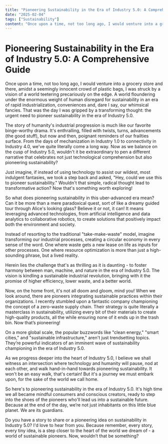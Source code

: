 ```yaml
---
title: "Pioneering Sustainability in the Era of Industry 5.0: A Comprehensive Guide"
date: "2025-02-04"
tags: ["Sustainability"]
content: "Once upon a time, not too long ago, I would venture into a grocery store and there, amidst a seemingly innocent crowd of plastic bags, I was struck by a vision of a world teetering precariously on the edge. A world floundering under the enormous weight of human disregard for sustainability in an era of rapid industrialization, conveniences and, dare I say, our whimsical fancies. That was the day I was gripped by a transforming thought: the urgent need to pioneer sustainability in the era of Industry 5.0.  The story of humanity's industrial progression is much like our favorite binge-worthy drama. It's enthralling, filled with twists, turns, advancements (the good stuff), but now and then, poignant reminders of our frailties surface. From the days of mechanization in Industry 1.0 to connectivity in Industry 4.0, we've quite literally come a long way. Now as we balance on the cusp of Industry 5.0, wouldn't it be extraordinary to pen a different narrative that celebrates not just technological comprehension but also pioneering sustainability? "  # Preview added here
---
```


# Pioneering Sustainability in the Era of Industry 5.0: A Comprehensive Guide

Once upon a time, not too long ago, I would venture into a grocery store and there, amidst a seemingly innocent crowd of plastic bags, I was struck by a vision of a world teetering precariously on the edge. A world floundering under the enormous weight of human disregard for sustainability in an era of rapid industrialization, conveniences and, dare I say, our whimsical fancies. That was the day I was gripped by a transforming thought: the urgent need to pioneer sustainability in the era of Industry 5.0.

The story of humanity's industrial progression is much like our favorite binge-worthy drama. It's enthralling, filled with twists, turns, advancements (the good stuff), but now and then, poignant reminders of our frailties surface. From the days of mechanization in Industry 1.0 to connectivity in Industry 4.0, we've quite literally come a long way. Now as we balance on the cusp of Industry 5.0, wouldn't it be extraordinary to pen a different narrative that celebrates not just technological comprehension but also pioneering sustainability? 

Just imagine, if instead of using technology to assist our wildest, most indulgent fantasies, we took a step back and asked, "Hey, could we use this to pioneer sustainability." Wouldn't that simple, radical thought lead to transformative action? Now that's something worth exploring!

So what does pioneering sustainability in this uber-advanced era mean? Can it be more than a mere paradoxical quest, sort of like a dreamy guided tour through Alice's looking glass? Believe it or not, it can! It means leveraging advanced technologies, from artificial intelligence and data analytics to collaborative robotics, to create solutions that positively impact both the environment and society. 

Instead of resorting to the traditional "take-make-waste" model, imagine transforming our industrial processes, creating a circular economy in every sense of the word. One where waste gets a new lease on life as inputs for other processes. One where resource optimization is more than just a high-sounding phrase, but a lived reality.

Herein lies the challenge that's as thrilling as it is daunting - to foster harmony between man, machine, and nature in the era of Industry 5.0. The vision is kindling a sustainable industrial revolution, bringing with it the promise of higher efficiency, lower waste, and a better world. 

Now, on the home front, it's not all doom and gloom, mind you! When we look around, there are pioneers integrating sustainable practices within their organizations. I recently stumbled upon a fantastic company championing the concept of a zero-waste supply chain. Their strategy is quite literally a masterclass in sustainability, utilizing every bit of their materials to create high-quality products, all the while ensuring none of it ends up in the trash bin. Now that’s pioneering!

On a more global scale, the popular buzzwords like "clean energy," "smart cities," and "sustainable infrastructure," aren't just trendsetting topics. They’re powerful indicators of an imminent wave of sustainability championing in the era of Industry 5.0.

As we progress deeper into the heart of Industry 5.0, I believe we shall witness an intersection where technology and humanity will pause, nod at each other, and walk hand-in-hand towards pioneering sustainability. It won't be an easy walk, that's certain! But it's a journey we must embark upon, for the sake of the world we call home.

So here's to pioneering sustainability in the era of Industry 5.0. It's high time we all became mindful consumers and conscious creators, ready to step into the shoes of the pioneers who'll lead us into a sustainable future. Because at the end of the day, we’re not just inhabitants on this little blue planet. We are its guardians. 

Do you have a story to share or a pioneering idea on sustainability in Industry 5.0? I'd love to hear from you. Because remember, every story, every tiny idea, is a step closer to the heart of the world we dream of - a world of sustainable pioneers. Now, wouldn’t that be something?

